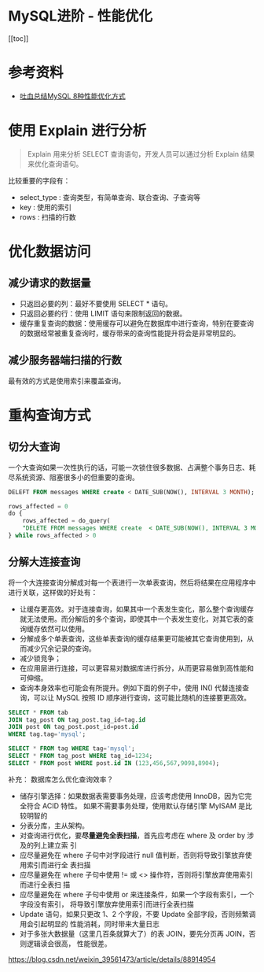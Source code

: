 # MySQL进阶 - 性能优化

[[toc]]

# 参考资料

* [吐血总结MySQL 8种性能优化方式](https://blog.csdn.net/weixin_39561473/article/details/88914954)

# 使用 Explain 进行分析

> Explain 用来分析 SELECT 查询语句，开发人员可以通过分析 Explain 结果来优化查询语句。

比较重要的字段有：

- select_type : 查询类型，有简单查询、联合查询、子查询等
- key : 使用的索引
- rows : 扫描的行数

# 优化数据访问

## 减少请求的数据量

- 只返回必要的列：最好不要使用 SELECT * 语句。
- 只返回必要的行：使用 LIMIT 语句来限制返回的数据。
- 缓存重复查询的数据：使用缓存可以避免在数据库中进行查询，特别在要查询的数据经常被重复查询时，缓存带来的查询性能提升将会是非常明显的。

## 减少服务器端扫描的行数

最有效的方式是使用索引来覆盖查询。

# 重构查询方式

## 切分大查询

一个大查询如果一次性执行的话，可能一次锁住很多数据、占满整个事务日志、耗尽系统资源、阻塞很多小的但重要的查询。

```sql
DELEFT FROM messages WHERE create < DATE_SUB(NOW(), INTERVAL 3 MONTH);
```

```sql
rows_affected = 0
do {
    rows_affected = do_query(
    "DELETE FROM messages WHERE create  < DATE_SUB(NOW(), INTERVAL 3 MONTH) LIMIT 10000")
} while rows_affected > 0
```

## 分解大连接查询

将一个大连接查询分解成对每一个表进行一次单表查询，然后将结果在应用程序中进行关联，这样做的好处有：

- 让缓存更高效。对于连接查询，如果其中一个表发生变化，那么整个查询缓存就无法使用。而分解后的多个查询，即使其中一个表发生变化，对其它表的查询缓存依然可以使用。
- 分解成多个单表查询，这些单表查询的缓存结果更可能被其它查询使用到，从而减少冗余记录的查询。
- 减少锁竞争；
- 在应用层进行连接，可以更容易对数据库进行拆分，从而更容易做到高性能和可伸缩。
- 查询本身效率也可能会有所提升。例如下面的例子中，使用 IN() 代替连接查询，可以让 MySQL 按照 ID 顺序进行查询，这可能比随机的连接要更高效。

```sql
SELECT * FROM tab
JOIN tag_post ON tag_post.tag_id=tag.id
JOIN post ON tag_post.post_id=post.id
WHERE tag.tag='mysql';
```

```sql
SELECT * FROM tag WHERE tag='mysql';
SELECT * FROM tag_post WHERE tag_id=1234;
SELECT * FROM post WHERE post.id IN (123,456,567,9098,8904);
```



补充：
数据库怎么优化查询效率？

* 储存引擎选择：如果数据表需要事务处理，应该考虑使用 InnoDB，因为它完全符合 ACID 特性。
如果不需要事务处理，使用默认存储引擎 MyISAM 是比较明智的
* 分表分库，主从架构。
* 对查询进行优化，要**尽量避免全表扫描**，首先应考虑在 where 及 order by 涉及的列上建立索
引
* 应尽量避免在 where 子句中对字段进行 null 值判断，否则将导致引擎放弃使用索引而进行全
表扫描
* 应尽量避免在 where 子句中使用 != 或 <> 操作符，否则将引擎放弃使用索引而进行全表扫
描
* 应尽量避免在 where 子句中使用 or 来连接条件，如果一个字段有索引，一个字段没有索引，
将导致引擎放弃使用索引而进行全表扫描
* Update 语句，如果只更改 1、2 个字段，不要 Update 全部字段，否则频繁调用会引起明显的
性能消耗，同时带来大量日志
* 对于多张大数据量（这里几百条就算大了）的表 JOIN，要先分页再 JOIN，否则逻辑读会很高，
性能很差。


https://blog.csdn.net/weixin_39561473/article/details/88914954
